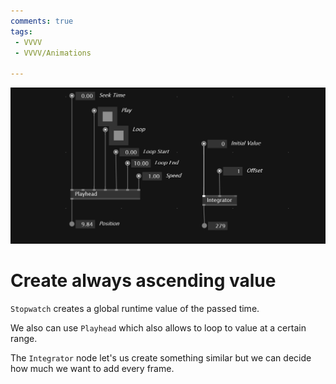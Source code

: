 ```yaml
---
comments: true
tags:
 - VVVV
 - VVVV/Animations

---
```


![PlayHeadIntegrator](../img/PlayHeadAndIntegrator.png)

# Create always ascending value
`Stopwatch` creates a global runtime value of the passed time.

We also can use `Playhead` which also allows to loop to value at a certain range.

The `Integrator` node let's us create something similar but we can decide how much we want to add every frame.

